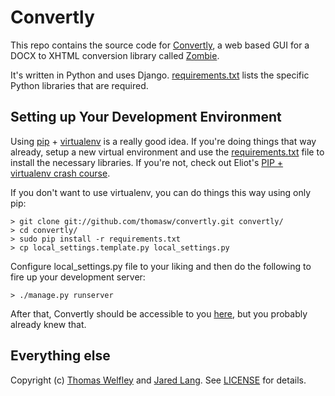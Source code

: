 # Convertly
This repo contains the source code for [Convertly](http://convertly.com/), a web based GUI for a DOCX to XHTML conversion library called [Zombie](http://github.com/kaptainlange/zombie/).

It's written in Python and uses Django. [requirements.txt](http://github.com/thomasw/convertly/blob/master/requirements.txt) lists the specific Python libraries that are required.

## Setting up Your Development Environment
Using [pip](http://pypi.python.org/pypi/pip) + [virtualenv](http://pypi.python.org/pypi/virtualenv) is a really good idea. If you're doing things that way already, setup a new virtual environment and use the [requirements.txt](http://github.com/thomasw/convertly/blob/master/requirements.txt) file to install the necessary libraries. If you're not, check out Eliot's [PIP + virtualenv crash course](http://www.saltycrane.com/blog/2009/05/notes-using-pip-and-virtualenv-django/).

If you don't want to use virtualenv, you can do things this way using only pip:

    > git clone git://github.com/thomasw/convertly.git convertly/
	> cd convertly/
    > sudo pip install -r requirements.txt
	> cp local_settings.template.py local_settings.py

Configure local_settings.py file to your liking and then do the following to fire up your development server:

	> ./manage.py runserver

After that, Convertly should be accessible to you [here](http://127.0.0.1:8000), but you probably already knew that.
    
## Everything else
Copyright (c) [Thomas Welfley](http://cyproject.net/) and [Jared Lang](http://github.com/kaptainlange/). See [LICENSE](http://github.com/thomasw/convertly/blob/master/LICENSE) for details.
